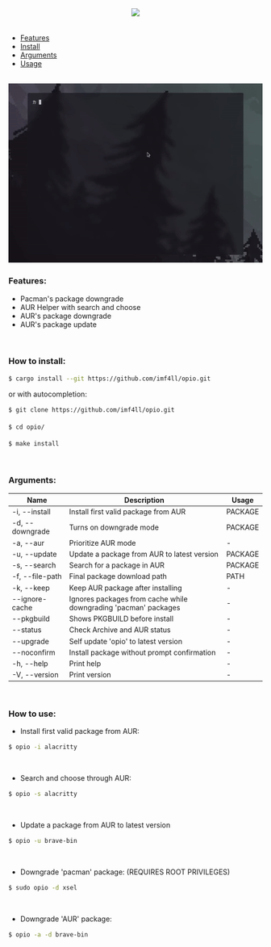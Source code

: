 <div align="center">
  <img src="https://dinopixel.com/preload/0620/minecraft-poppy.png" width="160" />
</div>

<br/>

- [Features](#features) <br/>
- [Install](#how-to-install) <br/>
- [Arguments](#arguments) <br/>
- [Usage](#how-to-use) <br/><br/>

<div align="center">
  <img src="./assets/showcase.gif" />
</div>

### Features:
- Pacman's package downgrade
- AUR Helper with search and choose
- AUR's package downgrade
- AUR's package update

<br/>

### How to install:
```sh
$ cargo install --git https://github.com/imf4ll/opio.git
```

or with autocompletion:
```sh
$ git clone https://github.com/imf4ll/opio.git

$ cd opio/

$ make install
```

<br/>

### Arguments:
| Name | Description | Usage |
|------|-------------|-------|
| -i, --install | Install first valid package from AUR | PACKAGE |
| -d, --downgrade | Turns on downgrade mode | PACKAGE |
| -a, --aur | Prioritize AUR mode | - |
| -u, --update | Update a package from AUR to latest version | PACKAGE |
| -s, --search | Search for a package in AUR | PACKAGE |
| -f, --file-path | Final package download path | PATH |
| -k, --keep | Keep AUR package after installing | - |
| --ignore-cache | Ignores packages from cache while downgrading 'pacman' packages | - |
| --pkgbuild | Shows PKGBUILD before install | - |
| --status | Check Archive and AUR status | - |
| --upgrade | Self update 'opio' to latest version | - |
| --noconfirm | Install package without prompt confirmation | - |
| -h, --help | Print help | - |
| -V, --version | Print version | - |

<br/>

### How to use:
- Install first valid package from AUR:
```sh
$ opio -i alacritty
```

<br/>

- Search and choose through AUR:
```sh
$ opio -s alacritty
```

<br/>

- Update a package from AUR to latest version
```sh
$ opio -u brave-bin
```

<br/>

- Downgrade 'pacman' package: (REQUIRES ROOT PRIVILEGES)
```sh
$ sudo opio -d xsel
```

<br/>

- Downgrade 'AUR' package:
```sh
$ opio -a -d brave-bin
```

<br/>
